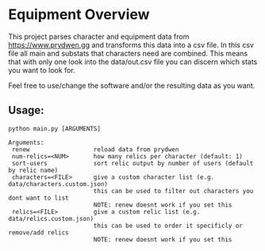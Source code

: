 # Equipment Overview

This project parses character and equipment data from https://www.prydwen.gg and transforms this data into a csv file. In this csv file all main and substats that characters need are combined. This means that with only one look into the data/out.csv file you can discern which stats you want to look for.

Feel free to use/change the software and/or the resulting data as you want.

## Usage:
```
python main.py [ARGUMENTS]

Arguments:
 renew					reload data from prydwen
 num-relics=<NUM>		how many relics per character (default: 1)
 sort-users				sort relic output by number of users (default by relic name)
 characters=<FILE>		give a custom character list (e.g. data/characters.custom.json)
 						this can be used to filter out characters you dont want to list
 						NOTE: renew doesnt work if you set this
 relics=<FILE>			give a custom relic list (e.g. data/relics.custom.json)
 						this can be used to order it specificly or remove/add relics
 						NOTE: renew doesnt work if you set this

```